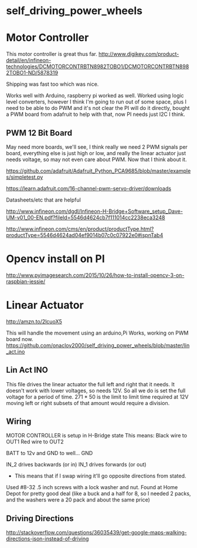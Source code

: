 # self_driving_power_wheels

# Motor Controller
This motor controller is great thus far.
http://www.digikey.com/product-detail/en/infineon-technologies/DCMOTORCONTRBTN8982TOBO1/DCMOTORCONTRBTN8982TOBO1-ND/5878319

Shipping was fast too which was nice.

Works well with Arduino, raspberry pi worked as well. Worked using logic level converters, however I think I'm going to run out of some space, plus I need to be able to do PWM and it's not clear the PI will do it directly, bought a PWM board from adafruit to help with that, now PI needs just I2C I think.

## PWM 12 Bit Board
May need more boards, we'll see, I think really we need 2 PWM signals per board, everything else is just high or low, and really the linear actuator just needs voltage, so may not even care about PWM. Now that I think about it.

https://github.com/adafruit/Adafruit_Python_PCA9685/blob/master/examples/simpletest.py

https://learn.adafruit.com/16-channel-pwm-servo-driver/downloads

Datasheets/etc that are helpful

http://www.infineon.com/dgdl/Infineon-H-Bridge+Software_setup_Dave-UM-v01_00-EN.pdf?fileId=5546d4624cb7f111014cc2238eca3248

http://www.infineon.com/cms/en/product/productType.html?productType=5546d4624ad04ef9014b07c0c07922e0#ispnTab4

# Opencv install on PI
http://www.pyimagesearch.com/2015/10/26/how-to-install-opencv-3-on-raspbian-jessie/


# Linear Actuator
http://amzn.to/2lcuoX5

This will handle the movement using an arduino,Pi Works, working on PWM board now.
https://github.com/onaclov2000/self_driving_power_wheels/blob/master/lin_act.ino

## Lin Act INO
This file drives the linear actuator the full left and right that it needs.
It doesn't work with lower voltages, so needs 12V. So all we do is set the full voltage for a period of time.
271 * 50 is the limit to limit time required at 12V
moving left or right subsets of that amount would require a division.

## Wiring
MOTOR CONTROLLER is setup in H-Bridge state
This means:
  Black wire to OUT1
  Red wire to OUT2

BATT to 12v and GND to well... GND

IN_2 drives backwards (or in)
IN_1 drives forwards (or out) 
* This means that if I swap wiring it'll go opposite directions from stated.

Used #8-32 .5 inch screws with a lock washer and nut. Found at Home Depot for pretty good deal (like a buck and a half for 8, so I needed 2 packs, and the washers were a 20 pack and about the same price)

## Driving Directions
http://stackoverflow.com/questions/36035439/get-google-maps-walking-directions-json-instead-of-driving
